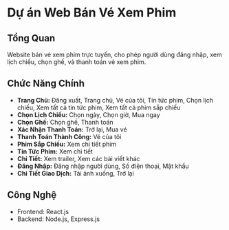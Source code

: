 
# Dự án Web Bán Vé Xem Phim

## Tổng Quan
Website bán vé xem phim trực tuyến, cho phép người dùng đăng nhập, xem lịch chiếu, chọn ghế, và thanh toán vé xem phim.

## Chức Năng Chính
- **Trang Chủ:** Đăng xuất, Trang chủ, Vé của tôi, Tin tức phim, Chọn lịch chiếu, Xem tất cả tin tức phim, Xem tất cả phim sắp chiếu
- **Chọn Lịch Chiếu:** Chọn ngày, Chọn giờ, Mua ngay
- **Chọn Ghế:** Chọn ghế, Thanh toán
- **Xác Nhận Thanh Toán:** Trở lại, Mua vé
- **Thanh Toán Thành Công:** Vé của tôi
- **Phim Sắp Chiếu:** Xem chi tiết phim
- **Tin Tức Phim:** Xem chi tiết
- **Chi Tiết:** Xem trailer, Xem các bài viết khác
- **Đăng Nhập:** Đăng nhập người dùng, Số điện thoại, Mật khẩu
- **Chi Tiết Giao Dịch:** Tải ảnh xuống, Trở lại



## Công Nghệ
- Frontend: React.js
- Backend: Node.js, Express.js


